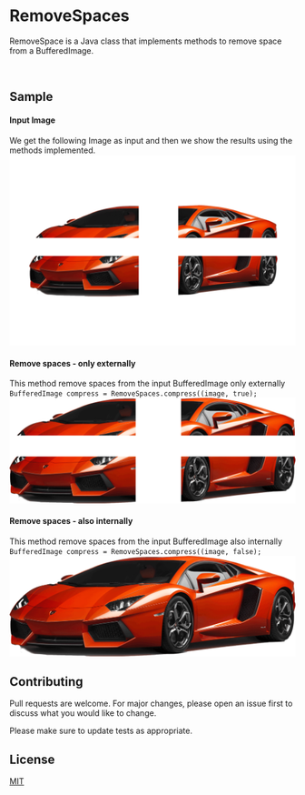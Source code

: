# RemoveSpaces

RemoveSpace is a Java class that implements methods to remove space from a BufferedImage.

<br>

## Sample

#### Input Image
We get the following Image as input and then we show the results using the methods implemented.  
<kbd>
![Original BufferedImage](https://github.com/simoska4/removespaces/blob/master/sample/input.png)
</kbd>

#### Remove spaces - only externally
This method remove spaces from the input BufferedImage only externally
``BufferedImage compress = RemoveSpaces.compress((image, true);``  
<kbd>
![Original BufferedImage](https://github.com/simoska4/removespaces/blob/master/sample/compress_onlyexternally.png)
</kbd>

#### Remove spaces - also internally
This method remove spaces from the input BufferedImage also internally
``BufferedImage compress = RemoveSpaces.compress((image, false);``  
<kbd>
![Original BufferedImage](https://github.com/simoska4/removespaces/blob/master/sample/compress.png)
</kbd>


## Contributing
Pull requests are welcome. For major changes, please open an issue first to discuss what you would like to change.

Please make sure to update tests as appropriate.


## License
[MIT](https://choosealicense.com/licenses/mit/)
